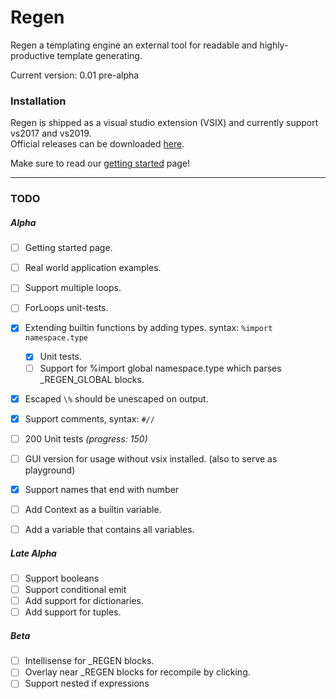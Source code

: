 ﻿# Regen
Regen a templating engine  an external tool for readable and highly-productive template generating.

Current version: 0.01 pre-alpha<br>

### Installation
Regen is shipped as a visual studio extension (VSIX) and currently support vs2017 and vs2019.<br>
Official releases can be downloaded [here](https://github.com/SciSharp/CodeMinion/tree/master/src/Regen.Package/releases).<br>

Make sure to read our [getting started](TUTORIAL.md) page!

---
### TODO
##### Alpha

- [ ] Getting started page.
- [ ] Real world application examples.
- [ ] Support multiple loops. 
- [ ] ForLoops unit-tests.
- [X] Extending builtin functions by adding types. syntax: `%import namespace.type`
  - [X] Unit tests.
  - [ ] Support for %import global namespace.type which parses _REGEN_GLOBAL blocks.
- [X] Escaped `\%` should be unescaped on output.
- [X] Support comments, syntax: `#// `
- [ ] 200 Unit tests _(progress: 150)_
- [ ] GUI version for usage without vsix installed. (also to serve as playground)
- [X] Support names that end with number

- [ ] Add Context as a builtin variable.
- [ ] Add a variable that contains all variables.

##### Late Alpha
- [ ] Support booleans
- [ ] Support conditional emit
- [ ] Add support for dictionaries.
- [ ] Add support for tuples.

##### Beta
- [ ] Intellisense for _REGEN blocks.
- [ ] Overlay near _REGEN blocks for recompile by clicking.
- [ ] Support nested if expressions